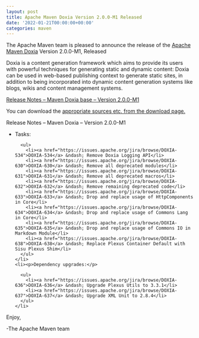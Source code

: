 ```yaml
---
layout: post
title: Apache Maven Doxia Version 2.0.0-M1 Released
date: '2022-01-21T00:00:00+00:00'
categories: maven
---
```

<div class="entry-content"><p>The Apache Maven team is pleased to announce the release of the
  <a href="https://maven.apache.org/doxia/">Apache Maven Doxia</a> Version 2.0.0-M1,
  Released</p>

  <p>Doxia is a content generation framework which aims to provide its users with powerful techniques for
    generating static and dynamic content: Doxia can be used in web-based publishing context to generate
    static sites, in addition to being incorporated into dynamic content generation systems like blogs,
    wikis and content management systems.</p>

  <!-- more -->


  <p><a href="https://issues.apache.org/jira/secure/ReleaseNote.jspa?projectId=12317230&amp;version=12330562">Release Notes &ndash; Maven Doxia base &ndash; Version 2.0.0-M1</a></p>

  <p>You can download the <a href="https://maven.apache.org/doxia/downloads.html">appropriate sources etc. from the download page.</a></p>

  <p>Release Notes &ndash; Maven Doxia &ndash; Version 2.0.0-M1</p>

  <ul>
    <li><p>Tasks:</p>

      <ul>
        <li><a href="https://issues.apache.org/jira/browse/DOXIA-534">DOXIA-534</a> &ndash; Remove Doxia Logging API</li>
        <li><a href="https://issues.apache.org/jira/browse/DOXIA-630">DOXIA-630</a> &ndash; Remove all deprecated modules</li>
        <li><a href="https://issues.apache.org/jira/browse/DOXIA-631">DOXIA-631</a> &ndash; Remove all deprecated macros</li>
        <li><a href="https://issues.apache.org/jira/browse/DOXIA-632">DOXIA-632</a> &ndash; Remove remaining deprecated code</li>
        <li><a href="https://issues.apache.org/jira/browse/DOXIA-633">DOXIA-633</a> &ndash; Drop and replace usage of HttpComponents in Core</li>
        <li><a href="https://issues.apache.org/jira/browse/DOXIA-634">DOXIA-634</a> &ndash; Drop and replace usage of Commons Lang in Core</li>
        <li><a href="https://issues.apache.org/jira/browse/DOXIA-635">DOXIA-635</a> &ndash; Drop and replace usage of Commons IO in Markdown Module</li>
        <li><a href="https://issues.apache.org/jira/browse/DOXIA-638">DOXIA-638</a> &ndash; Replace Plexus Container Default with Sisu Plexus Shim</li>
      </ul>
    </li>
    <li><p>Dependency upgrades:</p>

      <ul>
        <li><a href="https://issues.apache.org/jira/browse/DOXIA-636">DOXIA-636</a> &ndash; Upgrade Plexus Utils to 3.3.1</li>
        <li><a href="https://issues.apache.org/jira/browse/DOXIA-637">DOXIA-637</a> &ndash; Upgrade XML Unit to 2.8.4</li>
      </ul>
    </li>
  </ul>


  <p>Enjoy,</p>

  <p>-The Apache Maven team</p>
</div>

